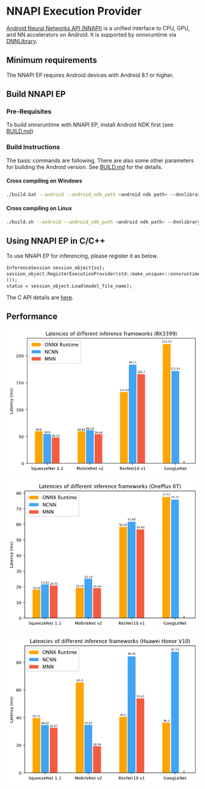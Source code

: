 # NNAPI Execution Provider

[Android Neural Networks API (NNAPI)](https://developer.android.com/ndk/guides/neuralnetworks) is a unified interface to CPU, GPU, and NN accelerators on Android. It is supported by onnxruntime via [DNNLibrary](https://github.com/JDAI-CV/DNNLibrary).

## Minimum requirements

The NNAPI EP requires Android devices with Android 8.1 or higher.

## Build NNAPI EP

### Pre-Requisites

To build onnxruntime with NNAPI EP, install Android NDK first (see [BUILD.md](/BUILD.md#android))

### Build Instructions

The basic commands are following. There are also some other parameters for building the Android version. See [BUILD.md](/BUILD.md#android) for the details.

#### Cross compiling on Windows

```bash
./build.bat --android --android_ndk_path <android ndk path> --dnnlibrary
```

#### Cross compiling on Linux

```bash
./build.sh --android --android_ndk_path <android ndk path> --dnnlibrary
```

## Using NNAPI EP in C/C++

To use NNAPI EP for inferencing, please register it as below.
```
InferenceSession session_object{so};
session_object.RegisterExecutionProvider(std::make_unique<::onnxruntime::NnapiExecutionProvider>());
status = session_object.Load(model_file_name);
```
The C API details are [here](../C_API.md#c-api).

## Performance

![NNAPI EP on RK3399](./images/nnapi-ep-rk3399.png)

![NNAPI EP on OnePlus 6T](./images/nnapi-ep-oneplus6t.png)

![NNAPI EP on Huawei Honor V10](./images/nnapi-ep-huaweihonorv10.png)
